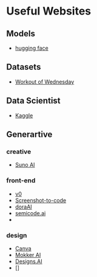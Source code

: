 # Useful Websites

## Models
- [hugging face](https://huggingface.co/)

## Datasets
- [Workout of Wednesday](https://workout-wednesday.com/)

## Data Scientist
- [Kaggle](https://www.kaggle.com/)

## Generartive
### creative
- [Suno AI](https://www.suno.ai/)
### front-end
- [v0](https://v0.dev/)
- [Screenshot-to-code](https://screenshottocode.com/)
- [doraAI](https://www.dora.run/ai?utm_source=AILaunch&utm_campaign=TRW8X67RH)
- [semicode.ai](https://semicode.ai/)
- 
### design
- [Canva](https://www.canva.com/)
- [Mokker AI](https://mokker.ai/)
- [Designs.AI](https://designs.ai/)
- []
